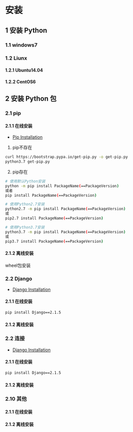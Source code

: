 # 安装

## 1 安装 Python

### 1.1 windows7

### 1.2 Liunx

#### 1.2.1 Ubuntu14.04

#### 1.2.2 CentOS6

## 2 安装 Python 包

### 2.1 pip

#### 2.1.1 在线安装

* [Pip Installation](https://pip.pypa.io/en/stable/installing/)

1. pip不存在

```bash
curl https://bootstrap.pypa.io/get-pip.py -o get-pip.py
python3.7 get-pip.py
```

2. pip存在

```bash
# 使用默认Python安装
python -m pip install PackageName(==PackageVersion)
或者
pip install PackageName(==PackageVersion)

# 使用Python2.7安装
python2.7 -m pip install PackageName(==PackageVersion)
或
pip2.7 install PackageName(==PackageVersion)

# 使用Python3.7安装
python3.7 -m pip install PackageName(==PackageVersion)
或
pip3.7 install PackageName(==PackageVersion)
```

#### 2.1.2 离线安装

wheel包安装

### 2.2 Django

* [Django Installation](https://www.djangoproject.com/download/)

#### 2.1.1 在线安装

```bash
pip install Django==2.1.5
```

#### 2.1.2 离线安装

### 2.2 连接

* [Django Installation](https://www.djangoproject.com/download/)

#### 2.1.1 在线安装

```bash
pip install Django==2.1.5
```

#### 2.1.2 离线安装



### 2.10 其他

#### 2.1.1 在线安装


#### 2.1.2 离线安装


